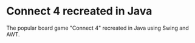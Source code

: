 # Connect 4 recreated in Java
 The popular board game "Connect 4" recreated in Java using Swing and AWT.
